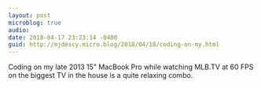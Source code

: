 ```yaml
---
layout: post
microblog: true
audio: 
date: 2018-04-17 23:23:14 -0400
guid: http://mjdescy.micro.blog/2018/04/18/coding-on-my.html
---
```

Coding on my late 2013 15" MacBook Pro while watching MLB.TV at 60 FPS on the biggest TV in the house is a quite relaxing combo.
